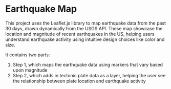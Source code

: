 # Earthquake Map

This project uses the Leaflet.js library to map earthquake data from the past 30 days, drawn dynamically from the USGS API. These map showcase the location and magnitude of recent earthquakes in the US, helping users understand earthquake activity using intuitive design choices like color and size.

It contains two parts:
1. Step 1, which maps the earthquake data using markers that vary based upon magnitude
2. Step 2, which adds in tectonic plate data as a layer, helping the user see the relationship between plate location and earthquake activity
